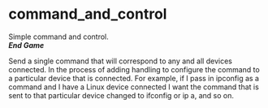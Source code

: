 # command_and_control
Simple command and control. 
<br>***End Game***</br>

Send a single command that will correspond to any and all devices connected.
In the process of adding handling to configure the command to a particular device that is connected. 
For example, if I pass in ipconfig as a command and I have a Linux device connected I want the command that is sent to that particular device changed to ifconfig or ip a, and so on.
